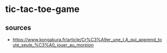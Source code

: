 # tic-tac-toe-game

## sources 
- https://www.kongakura.fr/article/Cr%C3%A9er_une_I.A_qui_apprend_toute_seule_%C3%A0_jouer_au_morpion 